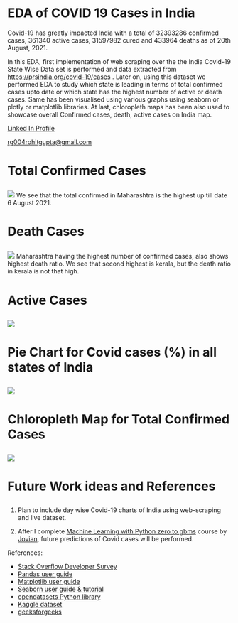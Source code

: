 # EDA of COVID 19 Cases in India
Covid-19 has greatly impacted India with a total of 32393286 confirmed cases, 361340 active cases, 31597982 cured and 433964 deaths as of 20th August, 2021.

In this EDA, first implementation of web scraping over the the India Covid-19 State Wise Data set is performed and data extracted from https://prsindia.org/covid-19/cases . Later on, using this dataset we performed EDA to study which state is leading in terms of total confirmed cases upto date or which state has the highest number of active or death cases. Same has been visualised using various graphs using seaborn or plotly or matplotlib libraries. At last, chloropleth maps has been also used to showcase overall Confirmed cases, death, active cases on India map.

[Linked In Profile](https://www.linkedin.com/in/rohit-gupta-6448b716a)

[rg004rohitgupta@gmail.com](rg004rohitgupta@gmail.com)

# <b><p>Total Confirmed Cases</b></p>

<img src="https://github.com/samarth1100/Covid_19_Data_Analysis_INDIA/blob/main/Confirmed%20cases.png">
We see that the total confirmed in Maharashtra is the highest up till date 6 August 2021.

# <b><p>Death Cases</b></p>

<img src="https://github.com/samarth1100/Covid_19_Data_Analysis_INDIA/blob/main/death%20cases.jfif">
Maharashtra having the highest number of confirmed cases, also shows highest death ratio. We see that second highest is kerala, but the death ratio in kerala is not that high. 

# <b><p>Active Cases</b></p>

<img src="https://github.com/samarth1100/Covid_19_Data_Analysis_INDIA/blob/main/active%20cases.jfif">

# <b><p>Pie Chart for Covid cases (%) in all states of India</b></p>

<img src="https://github.com/samarth1100/Covid_19_Data_Analysis_INDIA/blob/main/pie%20chart.jfif">

# <b><p>Chloropleth Map for Total Confirmed Cases</b></p>

<img src="https://github.com/samarth1100/Covid_19_Data_Analysis_INDIA/blob/main/confirmed%20cases%20chloropleth%20map.jfif">

# <b><p>Future Work ideas and References</b></p>

1) Plan to include day wise Covid-19 charts of India using web-scraping and live dataset. 

2) After I complete [Machine Learning with Python zero to gbms](https://jovian.ai/learn/machine-learning-with-python-zero-to-gbms) course by [Jovian](jovian.ai), future predictions of Covid cases will be performed.

  References:

- [Stack Overflow Developer Survey](https://insights.stackoverflow.com)
- [Pandas user guide](https://pandas.pydata.org)
- [Matplotlib user guide](https://matplotlib.org)
- [Seaborn user guide & tutorial](https://seaborn.pydata.org/tutorial.html)
- [opendatasets Python library](https://github.com/JovianML/opendatasets)
- [Kaggle dataset](https://www.kaggle.com/)
- [geeksforgeeks](https://www.geeksforgeeks.org)

